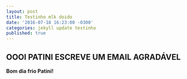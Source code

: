 ```yaml
---
layout: post
title: Testinho mlk doido
date: '2016-07-18 16:23:00 -0300'
categories: jekyll update testinho
published: true
---
```


## OOOI PATINI ESCREVE UM EMAIL AGRADÁVEL

**Bom dia frio Patini!**
